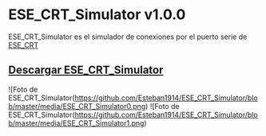 # ESE_CRT_Simulator v1.0.0 

ESE_CRT_Simulator es el simulador de conexiones por el puerto serie
de [ESE_CRT](https://github.com/Esteban1914/ESE_CRT)

## [Descargar ESE_CRT_Simulator](https://github.com/Esteban1914/ESE_CRT_Simulator/raw/master/media/ESE_CRT_Simulator/ESE_CRT_Simulator.rar)

![Foto de ESE_CRT_Simulator(https://github.com/Esteban1914/ESE_CRT_Simulator/blob/master/media/ESE_CRT_Simulator0.png)
![Foto de ESE_CRT_Simulator(https://github.com/Esteban1914/ESE_CRT_Simulator/blob/master/media/ESE_CRT_Simulator1.png)